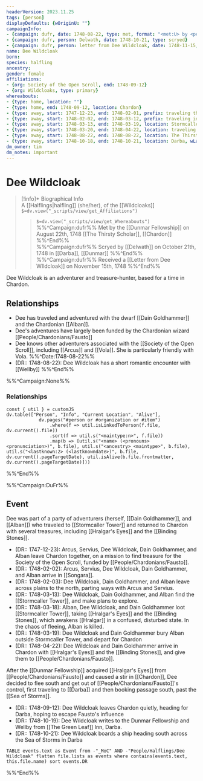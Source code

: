 ```yaml
---
headerVersion: 2023.11.25
tags: [person]
displayDefaults: {wOriginU: ""}
campaignInfo: 
- {campaign: dufr, date: 1748-08-22, type: met, format: "<met:U> by <person> on <target> <current:2>"}
- {campaign: dufr, person: Delwath, date: 1748-10-21, type: scryed}
- {campaign: dufr, person: letter from Dee Wildcloak, date: 1748-11-15, format: "Received a <person> on <target>"}
name: Dee Wildcloak
born:
species: halfling
ancestry:
gender: female
affiliations: 
- {org: Society of the Open Scroll, end: 1748-09-12}
- {org: Wildcloaks, type: primary}
whereabouts:
- {type: home, location: ""}
- {type: home, end: 1748-09-12, location: Chardon}
- {type: away, start: 1747-12-23, end: 1748-02-01, prefix: traveling through, location: Yeraad River Basin}
- {type: away, start: 1748-02-02, end: 1748-03-12, prefix: traveling in, location: Dunmar}
- {type: away, start: 1748-03-13, end: 1748-03-19, location: Stormcaller Tower}
- {type: away, start: 1748-03-20, end: 1748-04-22, location: traveling to Chardon}
- {type: away, start: 1748-08-22, end: 1748-08-22, location: The Thirsty Scholar}
- {type: away, start: 1748-10-18, end: 1748-10-21, location: Darba, wLastKnown: ""}
dm_owner: tim
dm_notes: important
---
```

# Dee Wildcloak
>[!info]+ Biographical Info  
> A [[Halflings|halfling]] (she/her), of the [[Wildcloaks]]  
> `$=dv.view("_scripts/view/get_Affiliations")`  
>> `$=dv.view("_scripts/view/get_Whereabouts")`  
>> %%^Campaign:dufr%% Met by the [[Dunmar Fellowship]] on August 22th, 1748 [[The Thirsty Scholar]], [[Chardon]] %%^End%%  
>> %%^Campaign:dufr%% Scryed by [[Delwath]] on October 21th, 1748 in [[Darba]], [[Dunmar]] %%^End%%  
>> %%^Campaign:dufr%% Received a [[Letter from Dee WIldcloak]] on November 15th, 1748 %%^End%%

Dee Wildcloak is an adventurer and treasure-hunter, based for a time in Chardon. 
## Relationships
- Dee has traveled and adventured with the dwarf [[Dain Goldhammer]] and the Chardonian [[Alban]]. 
- Dee's adventures have largely been funded by the Chardonian wizard [[People/Chardonians/Fausto]]
- Dee knows other adventurers associated with the [[Society of the Open Scroll]], including [[Arcus]] and  [[Vola]]. She is particularly friendly with Vola. 
%%^Date:1748-08-22%%
- (DR:: 1748-08-22): Dee Wildcloak has a short romantic encounter with [[Wellby]]
%%^End%%


%%^Campaign:None%%
### Relationships
```dataviewjs
const { util } = customJS
dv.table(["Person", "Info", "Current Location", "Alive"], 
			dv.pages("#person or #organization or #item")
				.where(f => util.isLinkedToPerson(f.file, dv.current().file))
				.sort(f => util.s("<maintype:n>", f.file))
				.map(b => [util.s("<name> (<pronouns> <pronunciation>)", b.file), util.s("<ancestry> <maintype>", b.file), util.s("<lastknown:2> (<lastknowndate>)", b.file, dv.current().pageTargetDate), util.isAlive(b.file.frontmatter, dv.current().pageTargetDate)]))
```
%%^End%%

%%^Campaign:DuFr%%
## Event
Dee was part of a party of adventurers (herself, [[Dain Goldhammer]], and [[Alban]]) who traveled to [[Stormcaller Tower]] and returned to Chardon with several treasures, including [[Hralgar's Eyes]] and the [[Binding Stones]]. 

- (DR:: 1747-12-23): Arcus, Servius, Dee Wildcloak, Dain Goldhammer, and Alban leave Chardon together, on a mission to find treasure for the Society of the Open Scroll, funded by [[People/Chardonians/Fausto]].
- (DR:: 1748-02-02): Arcus, Servius, Dee Wildcloak, Dain Goldhammer, and Alban arrive in [[Songara]].
- (DR:: 1748-02-03): Dee Wildcloak, Dain Goldhammer, and Alban leave across plains to the north, parting ways with Arcus and Servius. 
- (DR:: 1748-03-13): Dee Wildcloak, Dain Goldhammer, and Alban find the [[Stormcaller Tower]], and make plans to explore. 
- (DR:: 1748-03-18): Alban, Dee Wildcloak, and Dain Goldhammer loot [[Stormcaller Tower]], taking [[Hralgar's Eyes]] and the [[Binding Stones]], which awakens [[Hralgar]] in a confused, disturbed state. In the chaos of fleeing, Alban is killed.
- (DR:: 1748-03-19): Dee Wildcloak and Dain Goldhammer bury Alban outside Stormcaller Tower, and depart for Chardon
- (DR:: 1748-04-22): Dee Wildcloak and Dain Goldhammer arrive in Chardon with [[Hralgar's Eyes]] and the [[Binding Stones]], and give them to [[People/Chardonians/Fausto]]. 

After the [[Dunmar Fellowship]] acquired [[Hralgar's Eyes]] from [[People/Chardonians/Fausto]] and caused a stir in [[Chardon]], Dee decided to flee south and get out of [[People/Chardonians/Fausto]]'s control, first traveling to [[Darba]] and then booking passage south, past the [[Sea of Storms]]. 

- (DR:: 1748-09-12): Dee Wildcloak leaves Chardon quietly, heading for Darba, hoping to escape Fausto's influence
- (DR:: 1748-10-19): Dee Wildcloak writes to the Dunmar Fellowship and Wellby from [[The Green Leaf]] Inn, Darba. 
- (DR:: 1748-10-21): Dee Wildcloak boards a ship heading south across the Sea of Storms in Darba

```dataview
TABLE events.text as Event from -"_MoC" AND -"People/Halflings/Dee Wildcloak" flatten file.lists as events where contains(events.text, this.file.name) sort events.DR
````
%%^End%%